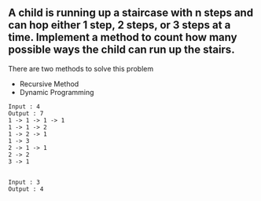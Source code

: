 ## A child is running up a staircase with n steps and can hop either 1 step, 2 steps, or 3 steps at a time. Implement a method to count how many possible ways the child can run up the stairs.

There are two methods to solve this problem
- Recursive Method
- Dynamic Programming

```
Input : 4
Output : 7
1 -> 1 -> 1 -> 1
1 -> 1 -> 2
1 -> 2 -> 1
1 -> 3
2 -> 1 -> 1
2 -> 2
3 -> 1


Input : 3
Output : 4
```
